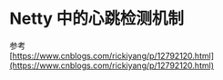 # Netty 中的心跳检测机制

参考  
[https://www.cnblogs.com/rickiyang/p/12792120.html](https://www.cnblogs.com/rickiyang/p/12792120.html)